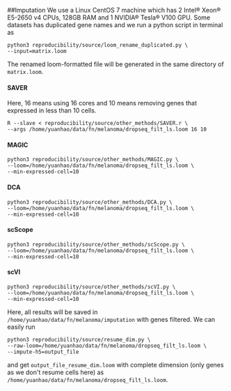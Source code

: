##Imputation
We use a Linux CentOS 7 machine which has 2 Intel® Xeon® E5-2650 v4 CPUs, 128GB RAM and 1 NVIDIA® Tesla® V100 GPU.
Some datasets has duplicated gene names and we run a python script in terminal as 
    
    python3 reproducibility/source/loom_rename_duplicated.py \
    --input=matrix.loom

The renamed loom-formatted file will be generated in the same directory of `matrix.loom`.

#### SAVER
Here, 16 means using 16 cores and 10 means removing genes that expressed in less than 10 cells.

    R --slave < reproducibility/source/other_methods/SAVER.r \
    --args /home/yuanhao/data/fn/melanoma/dropseq_filt_ls.loom 16 10

#### MAGIC

    python3 reproducibility/source/other_methods/MAGIC.py \
    --loom=/home/yuanhao/data/fn/melanoma/dropseq_filt_ls.loom \
    --min-expressed-cell=10

#### DCA

    python3 reproducibility/source/other_methods/DCA.py \
    --loom=/home/yuanhao/data/fn/melanoma/dropseq_filt_ls.loom \
    --min-expressed-cell=10

#### scScope

    python3 reproducibility/source/other_methods/scScope.py \
    --loom=/home/yuanhao/data/fn/melanoma/dropseq_filt_ls.loom \
    --min-expressed-cell=10

#### scVI

    python3 reproducibility/source/other_methods/scVI.py \
    --loom=/home/yuanhao/data/fn/melanoma/dropseq_filt_ls.loom \
    --min-expressed-cell=10

Here, all results will be saved in `/home/yuanhao/data/fn/melanoma/imputation` with genes filtered.
We can easily run

    python3 reproducibility/source/resume_dim.py \
    --raw-loom=/home/yuanhao/data/fn/melanoma/dropseq_filt_ls.loom \
    --impute-h5=output_file
    
and get `output_file_resume_dim.loom` with complete dimension (only genes as we don't resume cells here) as `/home/yuanhao/data/fn/melanoma/dropseq_filt_ls.loom`.
